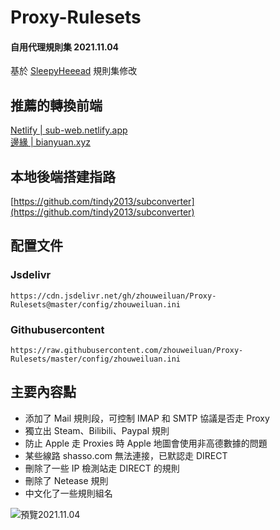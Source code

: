 # Proxy-Rulesets
#### 自用代理規則集 2021.11.04
基於 [SleepyHeeead](https://github.com/SleepyHeeead/subconverter-config) 規則集修改



## 推薦的轉換前端
[Netlify | sub-web.netlify.app](https://sub-web.netlify.app)     
[邊緣 | bianyuan.xyz](https://bianyuan.xyz)



## 本地後端搭建指路
[https://github.com/tindy2013/subconverter](https://github.com/tindy2013/subconverter)



## 配置文件
### Jsdelivr
```
https://cdn.jsdelivr.net/gh/zhouweiluan/Proxy-Rulesets@master/config/zhouweiluan.ini
```
### Githubusercontent
```
https://raw.githubusercontent.com/zhouweiluan/Proxy-Rulesets/master/config/zhouweiluan.ini
```


## 主要內容點
 - 添加了 Mail 規則段，可控制 IMAP 和 SMTP 協議是否走 Proxy  
 - 獨立出 Steam、Bilibili、Paypal 規則  
 - 防止 Apple 走 Proxies 時 Apple 地圖會使用非高德數據的問題  
 - 某些線路 shasso.com 無法連接，已默認走 DIRECT  
 - 刪除了一些 IP 檢測站走 DIRECT 的規則  
 - 刪除了 Netease 規則  
 - 中文化了一些規則組名

![預覽2021.11.04](https://raw.githubusercontent.com/zhouweiluan/Proxy-Rulesets/master/Image/預覽2021.11.04.png)
